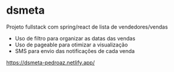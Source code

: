 # dsmeta


Projeto fullstack com spring/react de lista de vendedores/vendas

- Uso de filtro para organizar as datas das vendas
- Uso de pageable para otimizar a visualização
- SMS para envio das notificações de cada venda



https://dsmeta-pedroaz.netlify.app/

